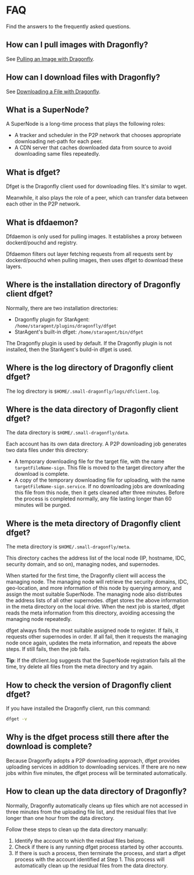 # FAQ

Find the answers to the frequently asked questions.

## How can I pull images with Dragonfly?

See [Pulling an Image with Dragonfly](quickstart.md).

## How can I download files with Dragonfly?

See [Downloading a File with Dragonfly](quickstart.md).

## What is a SuperNode?

A SuperNode is a long-time process that plays the following roles:

- A tracker and scheduler in the P2P network that chooses appropriate downloading net-path for each peer.
- A CDN server that caches downloaded data from source to avoid downloading same files repeatedly.

## What is dfget?

Dfget is the Dragonfly client used for downloading files. It's similar to wget.

Meanwhile, it also plays the role of a peer, which can transfer data between each other in the P2P network.

## What is dfdaemon?

Dfdaemon is only used for pulling images. It establishes a proxy between dockerd/pouchd and registry.

Dfdaemon filters out layer fetching requests from all requests sent by dockerd/pouchd when pulling images, then uses dfget to download these layers.

## Where is the installation directory of Dragonfly client dfget?

Normally, there are two installation directories:

- Dragonfly plugin for StarAgent: `/home/staragent/plugins/dragonfly/dfget`
- StarAgent's built-in dfget: `/home/staragent/bin/dfget`

The Dragonfly plugin is used by default. If the Dragonfly plugin is not installed, then the StarAgent's build-in dfget is used.

## Where is the log directory of Dragonfly client dfget?

The log directory is `$HOME/.small-dragonfly/logs/dfclient.log`.

## Where is the data directory of Dragonfly client dfget?

The data directory is `$HOME/.small-dragonfly/data`.

Each account has its own data directory. A P2P downloading job generates two data files under this directory:

- A temporary downloading file for the target file, with the name `targetFileName-sign`. This file is moved to the target directory after the download is complete.
- A copy of the temporary downloading file for uploading, with the name `targetFileName-sign.service`. If no downloading jobs are downloading this file from this node, then it gets cleaned after three minutes. Before the process is completed normally, any file lasting longer than 60 minutes will be purged.

## Where is the meta directory of Dragonfly client dfget?

The meta directory is `$HOME/.small-dragonfly/meta`.

This directory caches the address list of the local node (IP, hostname, IDC, security domain, and so on), managing nodes, and supernodes.

When started for the first time, the Dragonfly client will access the managing node. The managing node will retrieve the security domains, IDC, geo-location, and more information of this node by querying armory, and assign the most suitable SuperNode. The managing node also distributes the address lists of all other supernodes. dfget stores the above information in the meta directory on the local drive. When the next job is started, dfget reads the meta information from this directory, avoiding accessing the managing node repeatedly.

dfget always finds the most suitable assigned node to register. If fails, it requests other supernodes in order. If all fail, then it requests the managing node once again, updates the meta information, and repeats the above steps. If still fails, then the job fails.

**Tip**: If the dfclient.log suggests that the SuperNode registration fails all the time, try delete all files from the meta directory and try again.

## How to check the version of Dragonfly client dfget?

If you have installed the Dragonfly client, run this command:

```bash
dfget -v
```

## Why is the dfget process still there after the download is complete?

Because Dragonfly adopts a P2P downloading approach, dfget provides uploading services in addition to downloading services. If there are no new jobs within five minutes, the dfget process will be terminated automatically.

## How to clean up the data directory of Dragonfly?

Normally, Dragonfly automatically cleans up files which are not accessed in three minutes from the uploading file list, and the residual files that live longer than one hour from the data directory.

Follow these steps to clean up the data directory manually:

1. Identify the account to which the residual files belong.
2. Check if there is any running dfget process started by other accounts.
3. If there is such a process, then terminate the process, and start a dfget process with the account identified at Step 1. This process will automatically clean up the residual files from the data directory.
